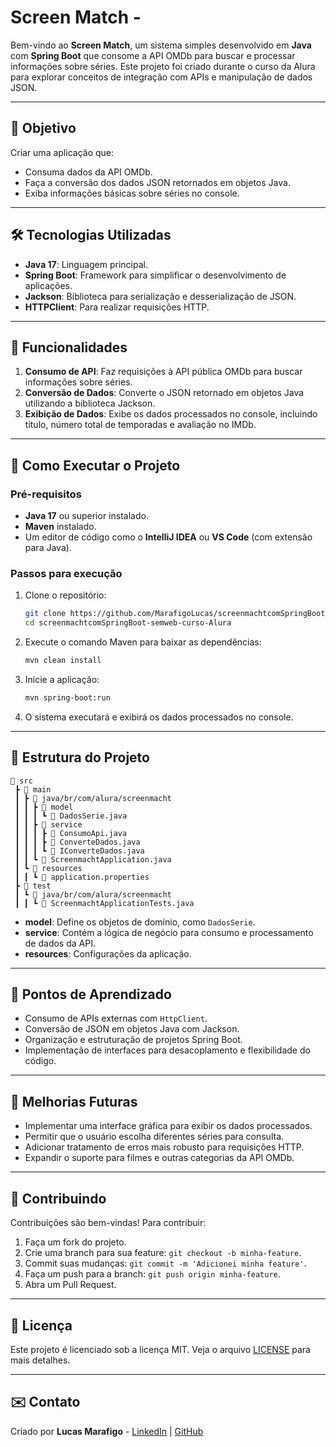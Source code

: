 # Screen Match -
Bem-vindo ao **Screen Match**, um sistema simples desenvolvido em **Java** com **Spring Boot** que consome a API OMDb para buscar e processar informações sobre séries. Este projeto foi criado durante o curso da Alura para explorar conceitos de integração com APIs e manipulação de dados JSON.

---

## 🎯 Objetivo

Criar uma aplicação que:

- Consuma dados da API OMDb.
- Faça a conversão dos dados JSON retornados em objetos Java.
- Exiba informações básicas sobre séries no console.

---

## 🛠️ Tecnologias Utilizadas

- **Java 17**: Linguagem principal.
- **Spring Boot**: Framework para simplificar o desenvolvimento de aplicações.
- **Jackson**: Biblioteca para serialização e desserialização de JSON.
- **HTTPClient**: Para realizar requisições HTTP.

---

## 🚀 Funcionalidades

1. **Consumo de API**: Faz requisições à API pública OMDb para buscar informações sobre séries.
2. **Conversão de Dados**: Converte o JSON retornado em objetos Java utilizando a biblioteca Jackson.
3. **Exibição de Dados**: Exibe os dados processados no console, incluindo título, número total de temporadas e avaliação no IMDb.

---

## 🔧 Como Executar o Projeto

### Pré-requisitos

- **Java 17** ou superior instalado.
- **Maven** instalado.
- Um editor de código como o **IntelliJ IDEA** ou **VS Code** (com extensão para Java).

### Passos para execução

1. Clone o repositório:

   ```bash
   git clone https://github.com/MarafigoLucas/screenmachtcomSpringBoot-semweb-curso-Alura.git
   cd screenmachtcomSpringBoot-semweb-curso-Alura
   ```

2. Execute o comando Maven para baixar as dependências:

   ```bash
   mvn clean install
   ```

3. Inicie a aplicação:

   ```bash
   mvn spring-boot:run
   ```

4. O sistema executará e exibirá os dados processados no console.

---

## 📁 Estrutura do Projeto

```
📂 src
 ┣ 📂 main
 ┃ ┣ 📂 java/br/com/alura/screenmacht
 ┃ ┃ ┣ 📂 model
 ┃ ┃ ┃ ┗ 📜 DadosSerie.java
 ┃ ┃ ┣ 📂 service
 ┃ ┃ ┃ ┣ 📜 ConsumoApi.java
 ┃ ┃ ┃ ┣ 📜 ConverteDados.java
 ┃ ┃ ┃ ┗ 📜 IConverteDados.java
 ┃ ┃ ┗ 📜 ScreenmachtApplication.java
 ┃ ┗ 📂 resources
 ┃ ┃ ┗ 📜 application.properties
 ┣ 📂 test
 ┃ ┗ 📂 java/br/com/alura/screenmacht
 ┃ ┃ ┗ 📜 ScreenmachtApplicationTests.java
```

- **model**: Define os objetos de domínio, como `DadosSerie`.
- **service**: Contém a lógica de negócio para consumo e processamento de dados da API.
- **resources**: Configurações da aplicação.

---

## 📌 Pontos de Aprendizado

- Consumo de APIs externas com `HttpClient`.
- Conversão de JSON em objetos Java com Jackson.
- Organização e estruturação de projetos Spring Boot.
- Implementação de interfaces para desacoplamento e flexibilidade do código.

---

## 📝 Melhorias Futuras

- Implementar uma interface gráfica para exibir os dados processados.
- Permitir que o usuário escolha diferentes séries para consulta.
- Adicionar tratamento de erros mais robusto para requisições HTTP.
- Expandir o suporte para filmes e outras categorias da API OMDb.

---

## 🤝 Contribuindo

Contribuições são bem-vindas! Para contribuir:

1. Faça um fork do projeto.
2. Crie uma branch para sua feature: `git checkout -b minha-feature`.
3. Commit suas mudanças: `git commit -m 'Adicionei minha feature'`.
4. Faça um push para a branch: `git push origin minha-feature`.
5. Abra um Pull Request.

---

## 📜 Licença

Este projeto é licenciado sob a licença MIT. Veja o arquivo [LICENSE](LICENSE) para mais detalhes.

---

## ✉️ Contato

Criado por **Lucas Marafigo** - [LinkedIn](https://www.linkedin.com/in/lucas-marafigo-2997832ab/) | [GitHub](https://github.com/MarafigoLucas)

